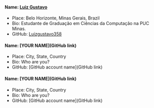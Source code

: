 #### Name: [Luiz Gustavo](https://github.com/Luizgustavo358)
- Place: Belo Horizonte, Minas Gerais, Brazil
- Bio: Estudante de Graduação em Ciências da Computação na PUC Minas.
- GitHub: [Luizgustavo358](https://github.com/Luizgustavo358)

#### Name: [YOUR NAME](GitHub link)
- Place: City, State, Country
- Bio: Who are you?
- GitHub: [GitHub account name](GitHub link)

#### Name: [YOUR NAME](GitHub link)
- Place: City, State, Country
- Bio: Who are you?
- GitHub: [GitHub account name](GitHub link)

